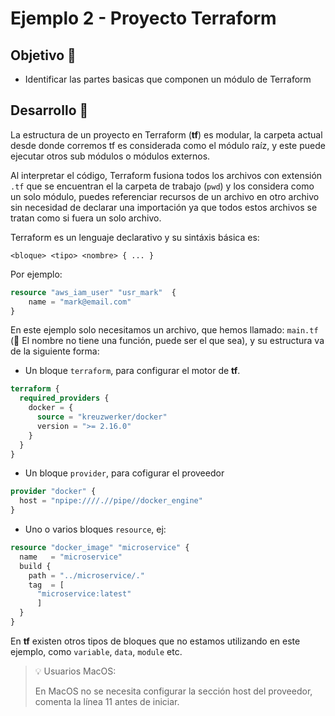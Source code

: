 # Ejemplo 2 - Proyecto Terraform

## Objetivo 🎯

* Identificar las partes basicas que componen un módulo de Terraform

## Desarrollo 📝

La estructura de un proyecto en Terraform (**tf**) es modular, la carpeta actual desde donde corremos tf es considerada como el módulo raíz, y este puede ejecutar otros sub módulos o módulos externos.

Al interpretar el código, Terraform fusiona todos los archivos con extensión ```.tf``` que se encuentran el la carpeta de trabajo (```pwd```) y los considera como un solo módulo, puedes referenciar recursos de un archivo en otro archivo sin necesidad de declarar una importación ya que todos estos archivos se tratan como si fuera un solo archivo.

Terraform es un lenguaje declarativo y su sintáxis básica es:

```<bloque> <tipo> <nombre> { ... }```

Por ejemplo:

```terraform
resource "aws_iam_user" "usr_mark"  {
    name = "mark@email.com"
}
```

En este ejemplo solo necesitamos un archivo, que hemos llamado: ```main.tf``` (📝 El nombre no tiene una función, puede ser el que sea), y su estructura va de la siguiente forma:

* Un bloque ```terraform```, para configurar el motor de **tf**.

```terraform
terraform {
  required_providers {
    docker = {
      source = "kreuzwerker/docker"
      version = ">= 2.16.0"
    }
  }
}
```

* Un bloque ```provider```, para cofigurar el proveedor

```terraform
provider "docker" {
  host = "npipe:////.//pipe//docker_engine"
}
```
* Uno o varios bloques ```resource```, ej:

```terraform
resource "docker_image" "microservice" {
  name   = "microservice"
  build {
    path = "../microservice/."
    tag  = [
      "microservice:latest"
      ]
  }
}
```

En **tf** existen otros tipos de bloques que no estamos utilizando en este ejemplo, como ```variable```, ```data```, ```module``` etc.

>💡 Usuarios MacOS:
>
> En MacOS no se necesita configurar la sección host del proveedor, comenta la línea 11 antes de iniciar.